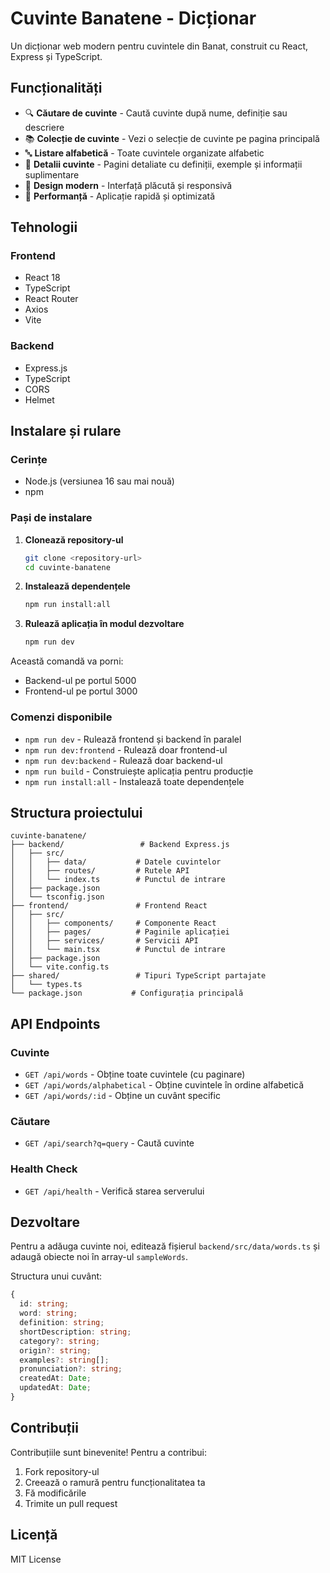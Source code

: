 # Cuvinte Banatene - Dicționar

Un dicționar web modern pentru cuvintele din Banat, construit cu React, Express și TypeScript.

## Funcționalități

- 🔍 **Căutare de cuvinte** - Caută cuvinte după nume, definiție sau descriere
- 📚 **Colecție de cuvinte** - Vezi o selecție de cuvinte pe pagina principală
- 🔤 **Listare alfabetică** - Toate cuvintele organizate alfabetic
- 📖 **Detalii cuvinte** - Pagini detaliate cu definiții, exemple și informații suplimentare
- 🎨 **Design modern** - Interfață plăcută și responsivă
- 🚀 **Performanță** - Aplicație rapidă și optimizată

## Tehnologii

### Frontend

- React 18
- TypeScript
- React Router
- Axios
- Vite

### Backend

- Express.js
- TypeScript
- CORS
- Helmet

## Instalare și rulare

### Cerințe

- Node.js (versiunea 16 sau mai nouă)
- npm

### Pași de instalare

1. **Clonează repository-ul**

   ```bash
   git clone <repository-url>
   cd cuvinte-banatene
   ```

2. **Instalează dependențele**

   ```bash
   npm run install:all
   ```

3. **Rulează aplicația în modul dezvoltare**
   ```bash
   npm run dev
   ```

Această comandă va porni:

- Backend-ul pe portul 5000
- Frontend-ul pe portul 3000

### Comenzi disponibile

- `npm run dev` - Rulează frontend și backend în paralel
- `npm run dev:frontend` - Rulează doar frontend-ul
- `npm run dev:backend` - Rulează doar backend-ul
- `npm run build` - Construiește aplicația pentru producție
- `npm run install:all` - Instalează toate dependențele

## Structura proiectului

```
cuvinte-banatene/
├── backend/                 # Backend Express.js
│   ├── src/
│   │   ├── data/           # Datele cuvintelor
│   │   ├── routes/         # Rutele API
│   │   └── index.ts        # Punctul de intrare
│   ├── package.json
│   └── tsconfig.json
├── frontend/               # Frontend React
│   ├── src/
│   │   ├── components/     # Componente React
│   │   ├── pages/          # Paginile aplicației
│   │   ├── services/       # Servicii API
│   │   └── main.tsx        # Punctul de intrare
│   ├── package.json
│   └── vite.config.ts
├── shared/                 # Tipuri TypeScript partajate
│   └── types.ts
└── package.json           # Configurația principală
```

## API Endpoints

### Cuvinte

- `GET /api/words` - Obține toate cuvintele (cu paginare)
- `GET /api/words/alphabetical` - Obține cuvintele în ordine alfabetică
- `GET /api/words/:id` - Obține un cuvânt specific

### Căutare

- `GET /api/search?q=query` - Caută cuvinte

### Health Check

- `GET /api/health` - Verifică starea serverului

## Dezvoltare

Pentru a adăuga cuvinte noi, editează fișierul `backend/src/data/words.ts` și adaugă obiecte noi în array-ul `sampleWords`.

Structura unui cuvânt:

```typescript
{
  id: string;
  word: string;
  definition: string;
  shortDescription: string;
  category?: string;
  origin?: string;
  examples?: string[];
  pronunciation?: string;
  createdAt: Date;
  updatedAt: Date;
}
```

## Contribuții

Contribuțiile sunt binevenite! Pentru a contribui:

1. Fork repository-ul
2. Creează o ramură pentru funcționalitatea ta
3. Fă modificările
4. Trimite un pull request

## Licență

MIT License


